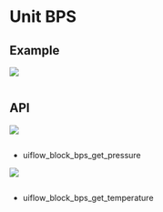 # Unit BPS

## Example

<img class="blockly_svg" src="example.svg">

```python

```

## API

<img class="blockly_svg" src="https://m5stack.oss-cn-shenzhen.aliyuncs.com/resource/docs/static/assets/img/uiflow/blockly/unit/bps/uiflow_block_bps_get_pressure.svg">

```python

```

- uiflow_block_bps_get_pressure

<img class="blockly_svg" src="https://m5stack.oss-cn-shenzhen.aliyuncs.com/resource/docs/static/assets/img/uiflow/blockly/unit/bps/uiflow_block_bps_get_temperature.svg">

```python

```

- uiflow_block_bps_get_temperature

